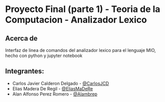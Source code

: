 # Proyecto Final (parte 1) - Teoria de la Computacion - Analizador Lexico

## Acerca de
 
Interfaz de linea de comandos del analizador lexico para el lenguaje MIO, hecho con python y jupyter notebook

## Integrantes:

 - Carlos Javier Calderon Delgado - [@CarlosJCD](https://github.com/CarlosJCD)
 - Elias Madera De Regil - [@EliasMaDeRe](https://github.com/EliasMaDeRe)
 - Alan Alfonso Perez Romero - [@Alambrep](https://github.com/Alambrep)
